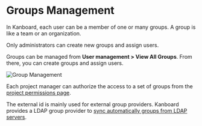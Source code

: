 Groups Management
=================

In Kanboard, each user can be a member of one or many groups.
A group is like a team or an organization.

Only administrators can create new groups and assign users.

Groups can be managed from **User management > View All Groups**.
From there, you can create groups and assign users.

![Group Management](screenshots/groups-management.png)

Each project manager can authorize the access to a set of groups from the [project permissions page](project-permissions.markdown).

The external id is mainly used for external group providers.
Kanboard provides a LDAP group provider to [sync automatically groups from LDAP servers](ldap-group-sync.markdown).
